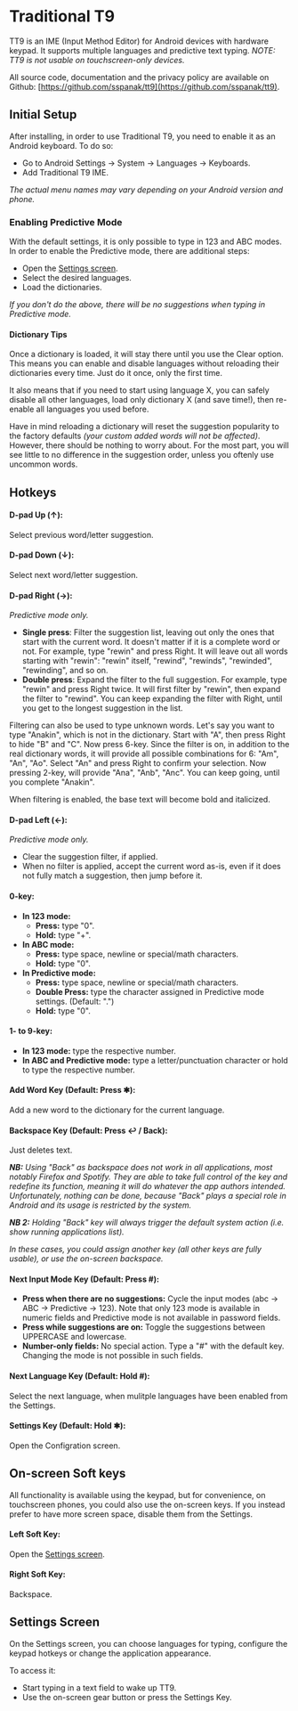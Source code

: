 # Traditional T9
TT9 is an IME (Input Method Editor) for Android devices with hardware keypad. It supports multiple languages and predictive text typing. _NOTE: TT9 is not usable on touchscreen-only devices._

All source code, documentation and the privacy policy are available on Github: [https://github.com/sspanak/tt9](https://github.com/sspanak/tt9).

## Initial Setup
After installing, in order to use Traditional T9, you need to enable it as an Android keyboard. To do so:

- Go to Android Settings → System → Languages → Keyboards.
- Add Traditional T9 IME.

_The actual menu names may vary depending on your Android version and phone._

### Enabling Predictive Mode
With the default settings, it is only possible to type in 123 and ABC modes. In order to enable the Predictive mode, there are additional steps:

- Open the [Settings screen](#settings-screen).
- Select the desired languages.
- Load the dictionaries.

_If you don't do the above, there will be no suggestions when typing in Predictive mode._

#### Dictionary Tips
Once a dictionary is loaded, it will stay there until you use the Clear option. This means you can enable and disable languages without reloading their dictionaries every time. Just do it once, only the first time.

It also means that if you need to start using language X, you can safely disable all other languages, load only dictionary X (and save time!), then re-enable all languages you used before.

Have in mind reloading a dictionary will reset the suggestion popularity to the factory defaults _(your custom added words will not be affected)_. However, there should be nothing to worry about. For the most part, you will see little to no difference in the suggestion order, unless you oftenly use uncommon words.

## Hotkeys

#### D-pad Up (↑):
Select previous word/letter suggestion.

#### D-pad Down (↓):
Select next word/letter suggestion.

#### D-pad Right (→):
_Predictive mode only._

- **Single press**: Filter the suggestion list, leaving out only the ones that start with the current word. It doesn't matter if it is a complete word or not. For example, type "rewin" and press Right. It will leave out all words starting with "rewin": "rewin" itself, "rewind", "rewinds", "rewinded", "rewinding", and so on.
- **Double press**: Expand the filter to the full suggestion. For example, type "rewin" and press Right twice. It will first filter by "rewin", then expand the filter to "rewind". You can keep expanding the filter with Right, until you get to the longest suggestion in the list.

Filtering can also be used to type unknown words. Let's say you want to type "Anakin", which is not in the dictionary. Start with "A", then press Right to hide "B" and "C". Now press 6-key. Since the filter is on, in addition to the real dictionary words, it will provide all possible combinations for 6: "Am", "An", "Ao". Select "An" and press Right to confirm your selection. Now pressing 2-key, will provide "Ana", "Anb", "Anc". You can keep going, until you complete "Anakin".

When filtering is enabled, the base text will become bold and italicized.

#### D-pad Left (←):
_Predictive mode only._

- Clear the suggestion filter, if applied.
- When no filter is applied, accept the current word as-is, even if it does not fully match a suggestion, then jump before it.

#### 0-key:
- **In 123 mode:**
  - **Press:** type "0".
  - **Hold:** type "+".
- **In ABC mode:**
  - **Press:** type space, newline or special/math characters.
  - **Hold:** type "0".
- **In Predictive mode:**
  - **Press:** type space, newline or special/math characters.
  - **Double Press:** type the character assigned in Predictive mode settings. (Default: ".")
  - **Hold:** type "0".

#### 1- to 9-key:
- **In 123 mode:** type the respective number.
- **In ABC and Predictive mode:** type a letter/punctuation character or hold to type the respective number.

#### Add Word Key (Default: Press ✱):
Add a new word to the dictionary for the current language.

#### Backspace Key (Default: Press ↩ / Back):
Just deletes text.

_**NB:** Using "Back" as backspace does not work in all applications, most notably Firefox and Spotify. They are able to take full control of the key and redefine its function, meaning it will do whatever the app authors intended. Unfortunately, nothing can be done, because "Back" plays a special role in Android and its usage is restricted by the system._

_**NB 2:** Holding "Back" key will always trigger the default system action (i.e. show running applications list)._

_In these cases, you could assign another key (all other keys are fully usable), or use the on-screen backspace._

#### Next Input Mode Key (Default: Press #):
- **Press when there are no suggestions:** Cycle the input modes (abc → ABC → Predictive → 123). Note that only 123 mode is available in numeric fields and Predictive mode is not available in password fields.
- **Press while suggestions are on:** Toggle the suggestions between UPPERCASE and lowercase.
- **Number-only fields:** No special action. Type a "#" with the default key. Changing the mode is not possible in such fields.

#### Next Language Key (Default: Hold #):
Select the next language, when mulitple languages have been enabled from the Settings.

#### Settings Key (Default: Hold ✱):
Open the Configration screen.

## On-screen Soft keys
All functionality is available using the keypad, but for convenience, on touchscreen phones, you could also use the on-screen keys. If you instead prefer to have more screen space, disable them from the Settings.

#### Left Soft Key:
Open the [Settings screen](#settings-screen).

#### Right Soft Key:
Backspace.

## Settings Screen
On the Settings screen, you can choose languages for typing, configure the keypad hotkeys or change the application appearance.

To access it:
- Start typing in a text field to wake up TT9.
- Use the on-screen gear button or press the Settings Key.
